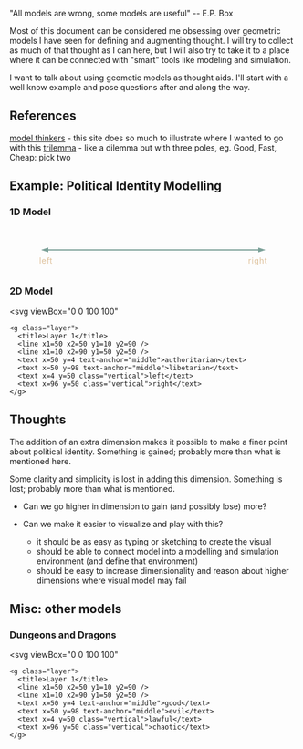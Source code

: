 "All models are wrong, some models are useful" -- E.P. Box


Most of this document can be considered me obsessing over geometric models I have seen for defining and augmenting thought.  I will try to collect as much of that thought as I can here, but I will also try to take it to a place where it can be connected with "smart" tools like modeling and simulation.


I want to talk about using geometic models as thought aids.  I'll start with a well know example and pose questions after and along the way.


References
----------

[model thinkers](https://modelthinkers.com/) - this site does so much to illustrate where I wanted to go with this
[trilemma](https://en.m.wikipedia.org/wiki/Trilemma) - like a dilemma but with three poles, eg. Good, Fast, Cheap: pick two


Example: Political Identity Modelling
----------------------------------------

### 1D Model
  <svg viewBox="0 0 100 20">
    <g>
      <line x1=4 x2=96 y1=10 y2=10 />
      <text x=0 y=80% text-anchor="start">left</text>
      <text x=100 y=80% text-anchor="end">right</text>
    </g>
  </svg>


### 2D Model
  <svg
    viewBox="0 0 100 100"
  >
    <g class="layer">
      <title>Layer 1</title>
      <line x1=50 x2=50 y1=10 y2=90 />
      <line x1=10 x2=90 y1=50 y2=50 />
      <text x=50 y=4 text-anchor="middle">authoritarian</text>
      <text x=50 y=98 text-anchor="middle">libetarian</text>
      <text x=4 y=50 class="vertical">left</text>
      <text x=96 y=50 class="vertical">right</text>
    </g>
  </svg>

Thoughts
--------

The addition of an extra dimension makes it possible to make a finer point about political identity.  Something is gained; probably more than what is mentioned here.

Some clarity and simplicity is lost in adding this dimension.  Something is lost; probably more than what is mentioned.

- Can we go higher in dimension to gain (and possibly lose) more?

- Can we make it easier to visualize and play with this?
    - it should be as easy as typing or sketching to create the visual
    - should be able to connect model into a modelling and simulation environment (and define that environment)
    - should be easy to increase dimensionality and reason about higher dimensions where visual model may fail


Misc: other models
------------------

### Dungeons and Dragons
  <svg
    viewBox="0 0 100 100"
  >
    <g class="layer">
      <title>Layer 1</title>
      <line x1=50 x2=50 y1=10 y2=90 />
      <line x1=10 x2=90 y1=50 y2=50 />
      <text x=50 y=4 text-anchor="middle">good</text>
      <text x=50 y=98 text-anchor="middle">evil</text>
      <text x=4 y=50 class="vertical">lawful</text>
      <text x=96 y=50 class="vertical">chaotic</text>
    </g>
  </svg>


<style>
  svg {
    --line-color: #7ba098;
    --text-color: #dec19b;
    max-width: 400px;
    display: flex;
    margin: auto;
  }
  line {
    stroke-width: 0.5;
    marker-start: url(#arrow);
    marker-end: url(#arrow);
  }
  line, marker {
    stroke: var(--line-color);
    fill: var(--line-color);
  }
  text {
    fill: var(--text-color);
    font-size: .25em;
    letter-spacing: .05em;
  }
  text.vertical {
    writing-mode: vertical-lr;
    text-orientation: upright;
    text-anchor: middle;
    letter-spacing: 0;
  }
</style>

  <svg style="width:0; height:0">
      <defs>
        <marker
          id="arrow"
          markerHeight="12"
          markerUnits="strokeWidth"
          markerWidth="12"
          orient="auto-start-reverse"
          refX="0"
          refY="3"
          viewBox="0 0 20 20"
        >
          <path d="m0,0l0,6l9,-3l-9,-3z" id="svg_1"/>
        </marker>
      </defs>
  </svg>


